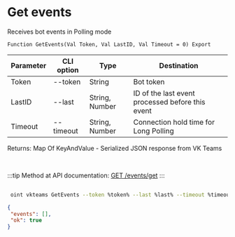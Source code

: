 ﻿---
sidebar_position: 2
---

# Get events
 Receives bot events in Polling mode



`Function GetEvents(Val Token, Val LastID, Val Timeout = 0) Export`

 | Parameter | CLI option | Type | Destination |
 |-|-|-|-|
 | Token | --token | String | Bot token |
 | LastID | --last | String, Number | ID of the last event processed before this event |
 | Timeout | --timeout | String, Number | Connection hold time for Long Polling |

 
 Returns: Map Of KeyAndValue - Serialized JSON response from VK Teams

<br/>

:::tip
Method at API documentation: [GET /events/get](https://teams.vk.com/botapi/#/events/get_events_get)
:::
<br/>


	


```sh title="CLI command example"
 
 oint vkteams GetEvents --token %token% --last %last% --timeout %timeout%

```

```json title="Result"
{
 "events": [],
 "ok": true
}
```
